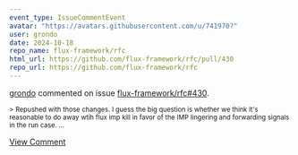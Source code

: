 ```yaml
---
event_type: IssueCommentEvent
avatar: "https://avatars.githubusercontent.com/u/741970?"
user: grondo
date: 2024-10-18
repo_name: flux-framework/rfc
html_url: https://github.com/flux-framework/rfc/pull/430
repo_url: https://github.com/flux-framework/rfc
---
```


<a href='https://github.com/grondo' target='_blank'>grondo</a> commented on issue <a href='https://github.com/flux-framework/rfc/pull/430' target='_blank'>flux-framework/rfc#430</a>.

<small>> Repushed with those changes. I guess the big question is whether we think it's reasonable to do away wtih flux imp kill in favor of the IMP lingering and forwarding signals in the run case....</small>

<a href='https://github.com/flux-framework/rfc/pull/430' target='_blank'>View Comment</a>